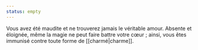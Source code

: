 ```yaml
---
status: empty
---
```

Vous avez été maudite et ne trouverez jamais le véritable amour. Absente et éloignée, même la magie ne peut faire battre votre cœur ; ainsi, vous êtes immunisé contre toute forme de [[charmé|charme]].
